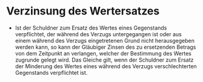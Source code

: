 # Verzinsung des Wertersatzes

- Ist der Schuldner zum Ersatz des Wertes eines Gegenstands verpflichtet, der während des Verzugs untergegangen ist oder aus einem während des Verzugs eingetretenen Grund nicht herausgegeben werden kann, so kann der Gläubiger Zinsen des zu ersetzenden Betrags von dem Zeitpunkt an verlangen, welcher der Bestimmung des Wertes zugrunde gelegt wird. Das Gleiche gilt, wenn der Schuldner zum Ersatz der Minderung des Wertes eines während des Verzugs verschlechterten Gegenstands verpflichtet ist.

